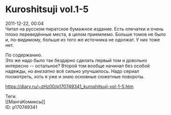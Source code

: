 Kuroshitsuji vol.1-5
=====================

   
 2011-12-22, 00:04   
  Читал на русском пиратское бумажное издание. Есть опечатки и очень плохо переведённые места, в целом приемлемо. Больше томов не было и, по-видимому, больше из того же источника не одолжат. У них тоже нет.   
   
 По содержанию.   
 Это же надо было так бездарно сделать первый том и довольно интересно -- остальное? Второй том вообще начинал без особой надежды, но  *внезапно*  всё сильно улучшилось. Надо сериал посмотреть, хоть я уже и знаю основные сюжетные повороты.   
    
 <https://diary.ru/~zHz00/p170749341_kuroshitsuji-vol-1-5.htm>   
   
 Теги:   
 [[МангаКомиксы]]   
 ID: p170749341